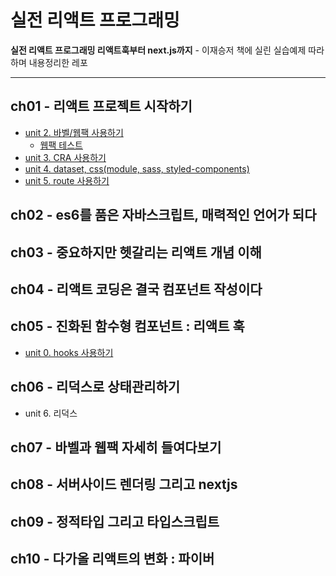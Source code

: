 # 실전 리액트 프로그래밍

**실전 리액트 프로그래밍 리액트훅부터 next.js까지** - 이재승저 책에 실린 실습예제 따라하며 내용정리한 레포

---

## ch01 - 리액트 프로젝트 시작하기

- [unit 2. 바벨/웹팩 사용하기](./unit02/README.md)
  - [웹팩 테스트](./unit02/webpack-test/README.md)
- [unit 3. CRA 사용하기](./unit03-cra/README.md)
- [unit 4. dataset, css(module, sass, styled-components)](./unit04-css/README.md)
- [unit 5. route 사용하기](./unit05-route/README.md)

## ch02 - es6를 품은 자바스크립트, 매력적인 언어가 되다

## ch03 - 중요하지만 헷갈리는 리액트 개념 이해

## ch04 - 리액트 코딩은 결국 컴포넌트 작성이다

## ch05 - 진화된 함수형 컴포넌트 : 리액트 훅

- [unit 0. hooks 사용하기](./unit00/README.md)

## ch06 - 리덕스로 상태관리하기

- unit 6. 리덕스

## ch07 - 바벨과 웹팩 자세히 들여다보기

## ch08 - 서버사이드 렌더링 그리고 nextjs

## ch09 - 정적타입 그리고 타입스크립트

## ch10 - 다가올 리액트의 변화 : 파이버
